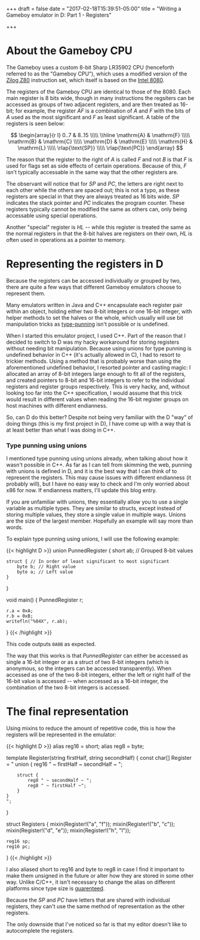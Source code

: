 +++
draft = false
date = "2017-02-18T15:39:51-05:00"
title = "Writing a Gameboy emulator in D: Part 1 - Registers"

+++

# About the Gameboy CPU

The Gameboy uses a custom 8-bit Sharp LR35902 CPU (henceforth referred to as the "Gameboy CPU"), which uses a modified version of the [Zilog Z80](https://en.wikipedia.org/wiki/Zilog_Z80) instruction set, which itself is based on the [Intel 8080](https://en.wikipedia.org/wiki/Intel_8080).

The registers of the Gameboy CPU are identical to those of the 8080. Each main register is 8 bits wide, though in many instructions the regsiters can be accessed as groups of two adjacent registers, and are then treated as 16-bit; for example, the register _AF_ is a combination of _A_ and _F_ with the bits of _A_ used as the most significant and _F_ as least significant. A table of the registers is seen below:

$$
\begin{array}{r l}
0..7 & 8..15 \\\\\
\\hline
\mathrm{A} & \mathrm{F} \\\\\
\mathrm{B} & \mathrm{C} \\\\\
\mathrm{D} & \mathrm{E} \\\\\
\mathrm{H} & \mathrm{L} \\\\\
\rlap{\text{SP}} \\\\\
\rlap{\text{PC}}
\end{array}
$$

The reason that the register to the right of _A_ is called _F_ and not _B_ is that _F_ is used for flags set as side effects of certain operations. Because of this, _F_ isn't typically accessable in the same way that the other registers are.

The observant will notice that for _SP_ and _PC_, the letters are right next to each other while the others are spaced out; 
this is not a typo, as these registers are special in that they are always treated as 16 bits wide. _SP_ indicates the stack pointer and _PC_ indicates the program counter.
These registers typically cannot be modified the same as others can, only being accessable using special operations.

Another "special" register is _HL_ -- while this register is treated the same as the normal registers in that the 8-bit halves are registers on their own, _HL_ is often used in operations as a pointer to memory.

# Representing the registers in D
Because the registers can be accessed individually or grouped by two, there are quite a few ways that different Gameboy emulators choose to represent them.

Many emulators written in Java and C++ encapsulate each register pair within an object, holding either two 8-bit integers or one 16-bit integer, with helper methods to set the halves or the whole, which usually will use bit manipulation tricks as [type-punning](https://en.wikipedia.org/wiki/Type_punning) isn't possible or is undefined.

When I started this emulator project, I used C++. Part of the reason that I decided to switch to D was my hacky workaround for storing registers without needing bit manipulation.
Because using unions for type punning is undefined behavior in C++ (it's actually allowed in C), I had to resort to trickier methods. Using a method that is probably worse than using the aforementioned undefined behavior, I resorted pointer and casting magic: I allocated an array of 8-bit integers large enough to fit all of the registers, and created pointers to 8-bit and 16-bit integers to refer to the individual registers and register groups respectively. This is very hacky, and, without looking too far into the C++ specification, I would assume that this trick would result in different values when reading the 16-bit register groups on host machines with different endianness.

So, can D do this better? Despite not being very familiar with the D "way" of doing things (this is my first project in D), I have come up with a way that is at least better than what I was doing in C++.

### Type punning using unions

I mentioned type punning using unions already, when talking about how it wasn't possible in C++. As far as I can tell from skimming the web, punning with unions is defined in D, and it is the best way that I can think of to represent the registers. This may cause issues with different endianness (it probably will), but I have no easy way to check and I'm only worried about x86 for now. If endianness matters, I'll update this blog entry.

If you are unfamiliar with unions, they essentially allow you to use a single variable as multiple types. They are similar to structs, except instead of storing multiple values, they store a single value in multiple ways. Unions are the size of the largest member. Hopefully an example will say more than words.

To explain type punning using unions, I will use the following example:

{{< highlight D >}}
union PunnedRegister {
    short ab; // Grouped 8-bit values

    struct { // In order of least significant to most significant
        byte b; // Right value
        byte a; // Left value
    }
}

void main() {
    PunnedRegister r;

    r.a = 0xA;
    r.b = 0xB;
    writefln("%04X", r.ab);
}
{{< /highlight >}}

This code outputs `0A0B` as expected.

The way that this works is that _PunnedRegister_ can either be accessed as single a 16-bit integer or as a struct of two 8-bit integers (which is anonymous, so the integers can be accessed transparently).
When accessed as one of the two 8-bit integers, either the left or right half of the 16-bit value is accessed -- when accessed as a 16-bit integer, the combination of the two 8-bit integers is accessed.

# The final representation

Using mixins to reduce the amount of repetitive code, this is how the registers will be represented in the emulator:

{{< highlight D >}}
alias reg16 = short;
alias reg8 = byte;

template Register(string firstHalf, string secondHalf) {
    const char[] Register = 
    "
    union {
        reg16 " ~ firstHalf ~ secondHalf ~ ";

        struct {
            reg8 " ~ secondHalf ~ ";
            reg8 " ~ firstHalf ~";
        }
    }
    ";
}

struct Registers {
    mixin(Register!("a", "f"));
    mixin(Register!("b", "c"));
    mixin(Register!("d", "e"));
    mixin(Register!("h", "l"));

    reg16 sp;
    reg16 pc;
}
{{< /highlight >}}

I also aliased short to reg16 and byte to reg8 in case I find it important to make them unsigned in the future or alter how they are stored in some other way. Unlike C/C++, it isn't necessary to change the alias on different platforms since type size is [guarenteed](https://dlang.org/spec/type.html).

Because the _SP_ and _PC_ have letters that are shared with individual registers, they can't use the same method of representation as the other registers.

The only downside that I've noticed so far is that my editor doesn't like to autocomplete the registers.

<script type="text/javascript"
  src="https://cdn.mathjax.org/mathjax/latest/MathJax.js?config=TeX-AMS-MML_HTMLorMML">
</script>
